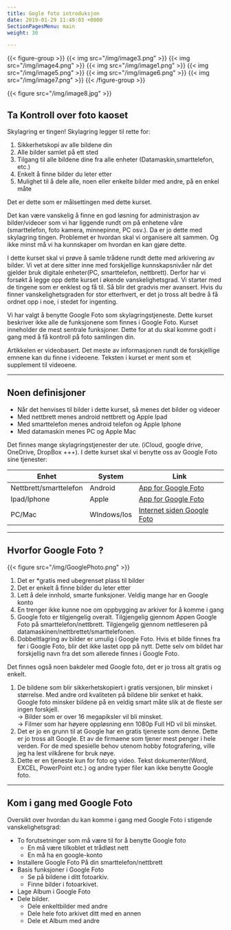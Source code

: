 ```yaml
---
title: Gogle foto introduksjon
date: 2019-01-29 11:49:03 +0000
SectionPagesMenu: main
weight: 30

---
```

{{< figure-group >}}
{{< img src="/img/image3.png" >}}
{{< img src="/img/image4.png" >}}
{{< img src="/img/image1.png" >}}
{{< img src="/img/image5.png" >}}
{{< img src="/img/image6.png" >}}
{{< img src="/img/image7.png" >}}
{{< /figure-group >}}

{{< figure src="/img/image8.jpg" >}}

## Ta Kontroll over foto kaoset

Skylagring er tingen! Skylagring legger til rette for:

1. Sikkerhetskopi av alle bildene din
2. Alle bilder samlet på ett sted
3. Tilgang til alle bildene dine fra alle enheter (Datamaskin,smarttelefon, etc.)
4. Enkelt å finne bilder du leter etter
5. Mulighet til å dele alle, noen eller enkelte bilder med andre, på en enkel måte

Det er dette som er målsettingen med dette kurset.

Det kan være vanskelig å finne en god løsning for administrasjon av bilder/videoer som vi har liggende rundt om på enhetene våre (smarttelefon, foto kamera, minnepinne, PC osv.). Da er jo dette med skylagring tingen. Problemet er hvordan skal vi organisere alt sammen. Og ikke minst må vi ha kunnskaper om hvordan en kan gjøre dette.

I dette kurset skal vi prøve å samle trådene rundt dette med arkivering av bilder. Vi vet at dere sitter inne med forskjellige kunnskapsnivåer når det gjelder bruk digitale enheter(PC, smarttelefon, nettbrett). Derfor har vi forsøkt å legge opp dette kurset i økende vanskelighetsgrad. Vi starter med de tingene som er enklest og få til. Så blir det gradvis mer avansert. Hvis du finner vanskelighetsgraden for stor etterhvert, er det jo tross alt bedre å få ordnet opp i noe, i stedet for ingenting.

Vi har valgt å benytte Google Foto som skylagringstjeneste. Dette kurset beskriver ikke alle de funksjonene som finnes i Google Foto. Kurset inneholder de mest sentrale funksjoner. Dette for at du skal komme godt i gang med å få kontroll på foto samlingen din.

Artikkelen er videobasert. Det meste av informasjonen rundt de forskjellige emnene kan du finne i videoene. Teksten i kurset er ment som et supplement til videoene.

***

## Noen definisjoner

* Når det henvises til bilder i dette kurset, så menes det bilder og videoer
* Med nettbrett menes android nettbrett og Apple Ipad
* Med smarttelefon menes android telefon og Apple Iphone
* Med datamaskin menes PC og Apple Mac

Det finnes mange skylagringstjenester der ute. (iCloud, google drive, OneDrive, DropBox +++). I dette kurset skal vi benytte oss av Google Foto sine tjenester:

| Enhet | System | Link |
| --- | --- | --- |
| Nettbrett/smarttelefon | Android | [App for Google Foto](https://play.google.com/store/apps/details?id=com.google.android.apps.photos&hl=no) |
| Ipad/Iphone | Apple | [App for Google Foto](https://itunes.apple.com/app/apple-store/id962194608?mt=8) |
| PC/Mac | WIndows/Ios | [Internet siden Google Foto](https://photos.google.com/) |

***

## Hvorfor Google Foto ?

{{< figure src="/img/GooglePhoto.png" >}}

1. Det er *gratis med ubegrenset plass til bilder
2. Det er enkelt å finne bilder du leter etter
3. Lett å dele innhold, smarte funksjoner. Veldig mange har en Google konto
4. En trenger ikke kunne noe om oppbygging av arkiver for å komme i gang
5. Google foto er tilgjengelig overalt. Tilgjengelig gjennom Appen Google Foto på smarttelefon/nettbrett. Tilgjengelig gjennom nettleseren på datamaskinen/nettbrettet/smarttelefonen.
6. Dobbeltlagring av bilder er umulig i Google Foto. Hvis et bilde finnes fra før i Google Foto, blir det ikke lastet opp på nytt. Dette selv om bildet har forskjellig navn fra det som allerede finnes i Google Foto.

Det finnes også noen bakdeler med Google foto, det er jo tross alt gratis og enkelt.

1. De bildene som blir sikkerhetskopiert i gratis versjonen, blir minsket i størrelse. Med andre ord kvaliteten på bildene blir senket et hakk. Google foto minsker bildene på en veldig smart måte slik at de fleste ser ingen forskjell.  
     → Bilder som er over 16 megapiksler vil bli minsket.  
     → Filmer som har høyere oppløsning enn 1080p Full HD vil bli minsket.
2. Det er jo en grunn til at Google har en gratis tjeneste som denne. Dette er jo tross alt Google. Et av de firmaene som tjener mest penger i hele verden. For de med spesielle behov utenom hobby fotografering, ville jeg ha lest vilkårene for bruk nøye.
3. Dette er en tjeneste kun for foto og video. Tekst dokumenter(Word, EXCEL, PowerPoint etc.) og andre typer filer kan ikke benytte Google foto.

***

## Kom i gang med Google Foto

Oversikt over hvordan du kan komme i gang med Google Foto i stigende vanskelighetsgrad:

* To forutsetninger som må være til for å benytte Google foto
  * En må være tilkoblet et trådløst nett
  * En må ha en google-konto
* Installere Google Foto På din smarttelefon/nettbrett
* Basis funksjoner i Google Foto
  * Se på bildene i ditt fotoarkiv.
  * Finne bilder i fotoarkivet.
* Lage Album i Google Foto
* Dele bilder.
  * Dele enkeltbilder med andre
  * Dele hele foto arkivet ditt med en annen
  * Dele et Album med andre

<!-- Docs to Markdown version 1.0β14 -->
